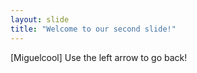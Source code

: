 ```yaml
---
layout: slide
title: "Welcome to our second slide!"
---
```

[Miguelcool]
Use the left arrow to go back!
